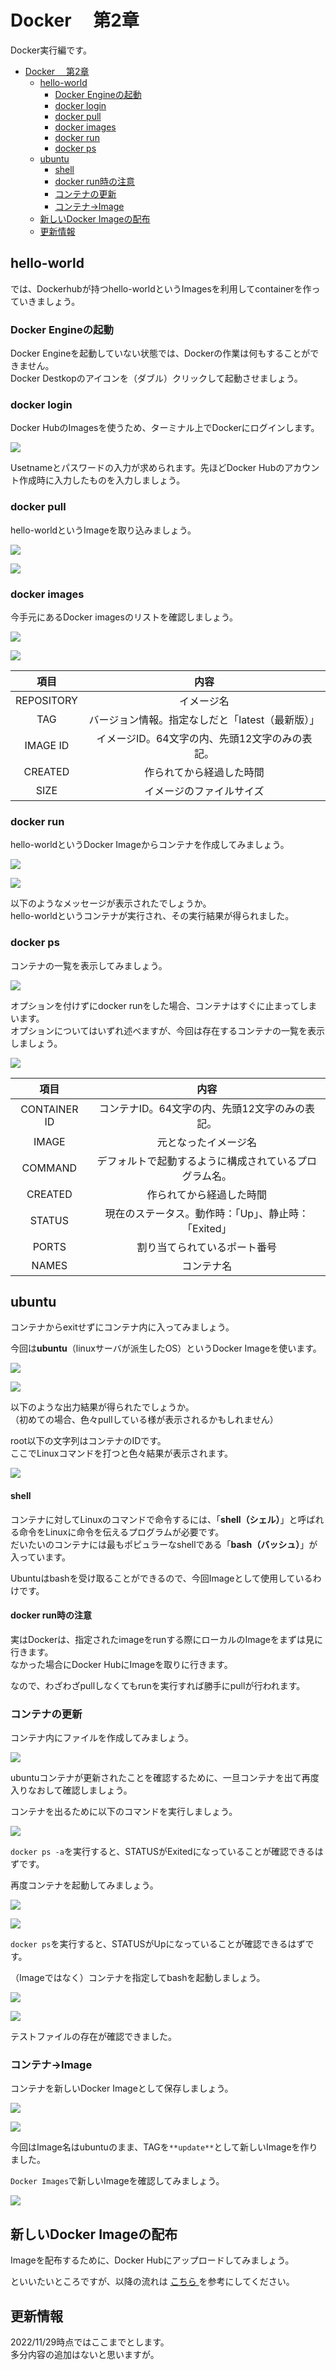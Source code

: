 # Docker 　第2章
Docker実行編です。

- [Docker 　第2章](#docker-第2章)
  - [hello-world](#hello-world)
    - [Docker Engineの起動](#docker-engineの起動)
    - [docker login](#docker-login)
    - [docker pull](#docker-pull)
    - [docker images](#docker-images)
    - [docker run](#docker-run)
    - [docker ps](#docker-ps)
  - [ubuntu](#ubuntu)
      - [shell](#shell)
      - [docker run時の注意](#docker-run時の注意)
    - [コンテナの更新](#コンテナの更新)
    - [コンテナ→Image](#コンテナimage)
  - [新しいDocker Imageの配布](#新しいdocker-imageの配布)
  - [更新情報](#更新情報)


## hello-world
では、Dockerhubが持つhello-worldというImagesを利用してcontainerを作っていきましょう。

### Docker Engineの起動
Docker Engineを起動していない状態では、Dockerの作業は何もすることができません。  
Docker Destkopのアイコンを（ダブル）クリックして起動させましょう。

### docker login
Docker HubのImagesを使うため、ターミナル上でDockerにログインします。

![](./img/image1.png)

Usetnameとパスワードの入力が求められます。先ほどDocker Hubのアカウント作成時に入力したものを入力しましょう。

### docker pull
hello-worldというImageを取り込みましょう。

![](./img/image2.png)

![](./img/image3.png)

### docker images
今手元にあるDocker imagesのリストを確認しましょう。

![](./img/image4.png)

![](./img/image5.png)

|項目|  内容 |
|:---:| :---: |
|REPOSITORY| イメージ名  |
|TAG| バージョン情報。指定なしだと「latest（最新版）」 |
|IMAGE ID|イメージID。64文字の内、先頭12文字のみの表記。  |
|CREATED|作られてから経過した時間  |
|SIZE | イメージのファイルサイズ  |

### docker run
hello-worldというDocker Imageからコンテナを作成してみましょう。

![](./img/image6.png)

![](./img/image7.png)

以下のようなメッセージが表示されたでしょうか。  
hello-worldというコンテナが実行され、その実行結果が得られました。

### docker ps
コンテナの一覧を表示してみましょう。  

![](./img/image8.png)

オプションを付けずにdocker runをした場合、コンテナはすぐに止まってしまいます。  
オプションについてはいずれ述べますが、今回は存在するコンテナの一覧を表示しましょう。

![](./img/image9.png)

|項目|  内容 |
|:---:| :---: |
|CONTAINER ID| コンテナID。64文字の内、先頭12文字のみの表記。  |
|IMAGE| 元となったイメージ名 |
|COMMAND|デフォルトで起動するように構成されているプログラム名。  |
|CREATED|作られてから経過した時間  |
|STATUS | 現在のステータス。動作時：「Up」、静止時：「Exited」  |
|PORTS|割り当てられているポート番号  |
|NAMES | コンテナ名  |

## ubuntu 
コンテナからexitせずにコンテナ内に入ってみましょう。  

今回は**ubuntu**（linuxサーバが派生したOS）というDocker Imageを使います。

![](./img/image10.png)

![](./img/image11.png)

以下のような出力結果が得られたでしょうか。  
（初めての場合、色々pullしている様が表示されるかもしれません）

root以下の文字列はコンテナのIDです。  
ここでLinuxコマンドを打つと色々結果が表示されます。

![](./img/image12.png)

#### shell
コンテナに対してLinuxのコマンドで命令するには、「**shell（シェル）**」と呼ばれる命令をLinuxに命令を伝えるプログラムが必要です。  
だいたいのコンテナには最もポピュラーなshellである「**bash（バッシュ）**」が入っています。  

Ubuntuはbashを受け取ることができるので、今回Imageとして使用しているわけです。  

#### docker run時の注意
実はDockerは、指定されたimageをrunする際にローカルのImageをまずは見に行きます。  
なかった場合にDocker HubにImageを取りに行きます。  

なので、わざわざpullしなくてもrunを実行すれば勝手にpullが行われます。

### コンテナの更新
コンテナ内にファイルを作成してみましょう。

![](./img/image13.png)

ubuntuコンテナが更新されたことを確認するために、一旦コンテナを出て再度入りなおして確認しましょう。

コンテナを出るために以下のコマンドを実行しましょう。

![](./img/image14.png)

`docker ps -a`を実行すると、STATUSがExitedになっていることが確認できるはずです。

再度コンテナを起動してみましょう。

![](./img/image15.png)

![](./img/image16.png)

`docker ps`を実行すると、STATUSがUpになっていることが確認できるはずです。

（Imageではなく）コンテナを指定してbashを起動しましょう。

![](./img/image17.png)

![](./img/image18.png)

テストファイルの存在が確認できました。

### コンテナ→Image
コンテナを新しいDocker Imageとして保存しましょう。

![](./img/image19.png)

![](./img/image20.png)

今回はImage名はubuntuのまま、TAGを`**update**`として新しいImageを作りました。

`Docker Images`で新しいImageを確認してみましょう。

![](./img/image21.png)

## 新しいDocker Imageの配布
Imageを配布するために、Docker Hubにアップロードしてみましょう。

といいたいところですが、以降の流れは [こちら ](https://bit.ly/3gGYcgW)を参考にしてください。

## 更新情報
2022/11/29時点ではここまでとします。  
多分内容の追加はないと思いますが。
